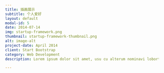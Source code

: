 ```yaml
---
title: 插画展示
subtitle: 个人爱好
layout: default
modal-id: 5
date: 2014-07-14
img: startup-framework.png
thumbnail: startup-framework-thumbnail.png
alt: image-alt
project-date: April 2014
client: Start Bootstrap
category: Web Development
description: Lorem ipsum dolor sit amet, usu cu alterum nominavi lobortis. At duo novum diceret. Tantas apeirian vix et, usu sanctus postulant inciderint ut, populo diceret necessitatibus in vim. Cu eum dicam feugiat noluisse.

---
```

